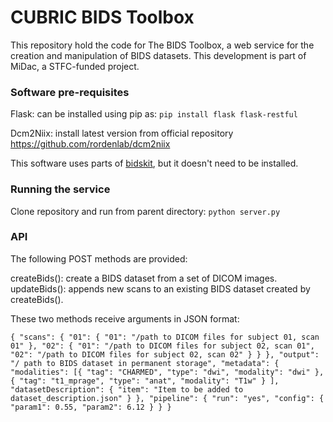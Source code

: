 # CUBRIC BIDS Toolbox

This repository hold the code for The BIDS Toolbox, a web service for the creation and manipulation of BIDS datasets. This development is part of MiDac, a STFC-funded project.

### Software pre-requisites

Flask: can be installed using pip as: `pip install flask flask-restful`

Dcm2Niix: install latest version from official repository https://github.com/rordenlab/dcm2niix

This software uses parts of [bidskit](https://github.com/jmtyszka/bidskit), but it doesn't need to be installed.

### Running the service

Clone repository and run from parent directory: `python server.py`

### API

The following POST methods are provided:

createBids(): create a BIDS dataset from a set of DICOM images.
updateBids(): appends new scans to an existing BIDS dataset created by createBids().

These two methods receive arguments in JSON format:

`
{
	"scans": {
		"01": {
			"01": "/path to DICOM files for subject 01, scan 01"
		},
		"02": {
			"01": "/path to DICOM files for subject 02, scan 01",
			"02": "/path to DICOM files for subject 02, scan 02"
		}
		}
	},
	"output": "/ path to BIDS dataset in permanent storage",
	"metadata": {
		"modalities": [{
				"tag": "CHARMED",
				"type": "dwi",
				"modality": "dwi"
			},
			{
				"tag": "t1_mprage",
				"type": "anat",
				"modality": "T1w"
			}
		],
		"datasetDescription": {
			"item": "Item to be added to dataset_description.json"
		}
	},
	"pipeline": {
		"run": "yes",
		"config": {
			"param1": 0.55,
			"param2": 6.12
		}
	}
}
`
